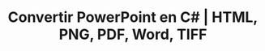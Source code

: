 ---
title: Convertir PowerPoint en C# | HTML, PNG, PDF, Word, TIFF
linktitle: Convertir PowerPoint
type: docs
weight: 20
url: /es/net/convert-powerpoint/
description: Este artículo lista temas y códigos de ejemplo en C# .NET que se pueden utilizar para convertir PowerPoint (PPT, PPTX, ODP) a diferentes formatos como HTML, PNG, PDF, Word, TIFF, etc.
---